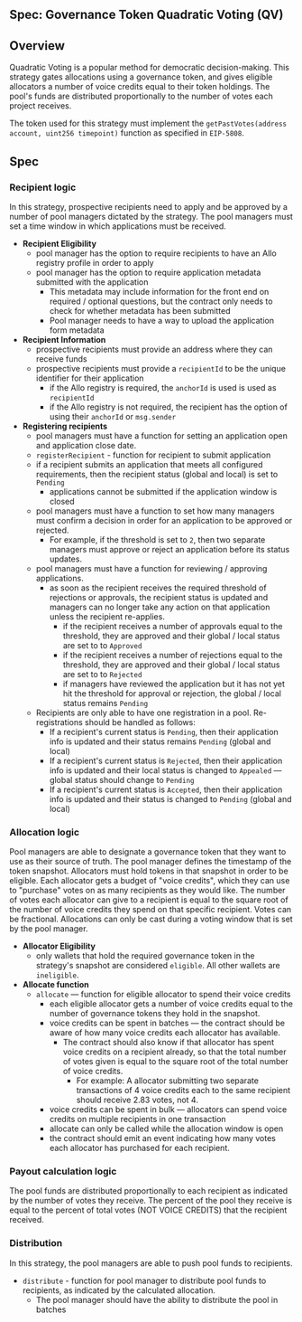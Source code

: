 Spec: Governance Token Quadratic Voting (QV)
---------------------------------

## Overview 
Quadratic Voting is a popular method for democratic decision-making. This strategy gates allocations using a governance token, and gives eligible allocators a number of voice credits equal to their token holdings. The pool's funds are distributed proportionally to the number of votes each project receives. 

The token used for this strategy must implement the `getPastVotes(address account, uint256 timepoint)` function as specified in `EIP-5808`.

## Spec
### Recipient logic
In this strategy, prospective recipients need to apply and be approved by a number of pool managers dictated by the strategy. The pool managers must set a time window in which applications must be received.
- **Recipient Eligibility**
    - pool manager has the option to require recipients to have an Allo registry profile in order to apply
    - pool manager has the option to require application metadata submitted with the application
        - This metadata may include information for the front end on required / optional questions, but the contract only needs to check for whether metadata has been submitted
        - Pool manager needs to have a way to upload the application form metadata
- **Recipient Information**
    - prospective recipients must provide an address where they can receive funds
    - prospective recipients must provide a `recipientId` to be the unique identifier for their application
        - if the Allo registry is required, the `anchorId` is used is used as `recipientId`
        - if the Allo registry is not required, the recipient has the option of using their `anchorId` or `msg.sender`
- **Registering recipients** 
    - pool managers must have a function for setting an application open and application close date. 
    - `registerRecipient` - function for recipient to submit application
    - if a recipient submits an application that meets all configured requirements, then the recipient status (global and local) is set to `Pending`
        - applications cannot be submitted if the application window is closed
    - pool managers must have a function to set how many managers must confirm a decision in order for an application to be approved or rejected.
        - For example, if the threshold is set to `2`, then two separate managers must approve or reject an application before its status updates. 
    - pool managers must have a function for reviewing / approving applications.
        - as soon as the recipient receives the required threshold of rejections or  approvals, the recipient status is updated and managers can no longer take any action on that application unless the recipient re-applies. 
            - if the recipient receives a number of approvals equal to the threshold, they are approved and their global / local status are set to to `Approved`
            - if the recipient receives a number of rejections equal to the threshold, they are approved and their global / local status are set to to `Rejected`
            - if managers have reviewed the application but it has not yet hit the threshold for approval or rejection, the global / local status remains `Pending`
    - Recipients are only able to have one registration in a pool. Re-registrations should be handled as follows:
        - If a recipient's current status is `Pending`, then their application info is updated and their status remains `Pending` (global and local)
        - If a recipient's current status is `Rejected`, then their application info is updated and their local status is changed to `Appealed` — global status should change to `Pending`
        - If a recipient's current status is `Accepted`, then their application info is updated and their status is changed to `Pending` (global and local)

### Allocation logic
Pool managers are able to designate a governance token that they want to use as their source of truth. The pool manager defines the timestamp of the token snapshot. Allocators must hold tokens in that snapshot in order to be eligible. Each allocator gets a budget of "voice credits", which they can use to "purchase" votes on as many recipients as they would like. The number of votes each allocator can give to a recipient is equal to the square root of the number of voice credits they spend on that specific recipient. Votes can be fractional. Allocations can only be cast during a voting window that is set by the pool manager.  
- **Allocator Eligibility**
    - only wallets that hold the required governance token in the strategy's snapshot are considered `eligible`. All other wallets are `ineligible`. 
- **Allocate function**
    - `allocate` — function for eligible allocator to spend their voice credits
        - each eligible allocator gets a number of voice credits equal to the number of governance tokens they hold in the snapshot. 
        - voice credits can be spent in batches — the contract should be aware of how many voice credits each allocator has available. 
            - The contract should also know if that allocator has spent voice credits on a recipient already, so that the total number of votes given is equal to the square root of the total number of voice credits. 
                - For example: A allocator submitting two separate transactions of 4 voice credits each to the same recipient should receive 2.83 votes, not 4.
        - voice credits can be spent in bulk — allocators can spend voice credits on multiple recipients in one transaction
        - allocate can only be called while the allocation window is open
        - the contract should emit an event indicating how many votes each allocator has purchased for each recipient. 

### Payout calculation logic
The pool funds are distributed proportionally to each recipient as indicated by the number of votes they receive. The percent of the pool they receive is equal to the percent of total votes (NOT VOICE CREDITS) that the recipient received. 

### Distribution
In this strategy, the pool managers are able to push pool funds to recipients.

- `distribute` - function for pool manager to distribute pool funds to recipients, as indicated by the calculated allocation. 
    - The pool manager should have the ability to distribute the pool in batches
